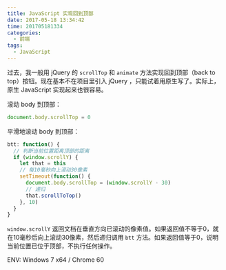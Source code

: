 ```yaml
---
title: JavaScript 实现回到顶部
date: 2017-05-18 13:34:42
time: 201705181334
categories:
  - 前端
tags:
  - JavaScript
---
```


过去，我一般用 jQuery 的 `scrollTop` 和 `animate` 方法实现回到顶部（back to top）按钮。现在基本不在项目里引入 jQuery ，只能试着用原生写了。实际上，原生 JavaScript 实现起来也很容易。
<!--more-->

滚动 body 到顶部：

``` js
document.body.scrollTop = 0
```

平滑地滚动 body 到顶部：

``` js
btt: function() {
  // 判断当前位置距离顶部的距离
  if (window.scrollY) {
    let that = this
    // 每10毫秒向上滚动30像素
    setTimeout(function() {
      document.body.scrollTop = (window.scrollY - 30)
      // 递归
      that.scrollToTop()
    }, 10)
  }
}
```

`window.scrollY` 返回文档在垂直方向已滚动的像素值。如果返回值不等于0，就在10毫秒后向上滚动30像素，然后递归调用 `btt` 方法。如果返回值等于0，说明当前位置已位于顶部，不执行任何操作。

ENV: Windows 7 x64 / Chrome 60